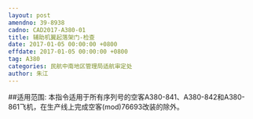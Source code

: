 ```yaml
---
layout: post
amendno: 39-8938
cadno: CAD2017-A380-01
title: 辅助机翼起落架门-检查
date: 2017-01-05 00:00:00 +0800
effdate: 2017-01-05 00:00:00 +0800
tag: A380
categories: 民航中南地区管理局适航审定处
author: 朱江
---
```


##适用范围:
本指令适用于所有序列号的空客A380-841、A380-842和A380-861飞机，在生产线上完成空客(mod)76693改装的除外。

